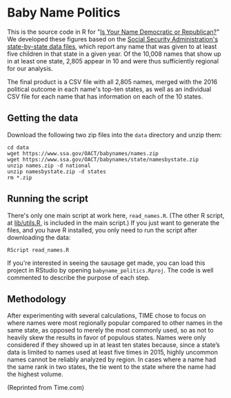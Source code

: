 # Baby Name Politics

This is the source code in R for "[Is Your Name Democratic or Republican?](https://time.com/4606813/democrat-republican-name/)" We developed these figures based on the [Social Security Administration's state-by-state data files](https://www.ssa.gov/OACT/babynames/limits.html), which report any name that was given to at least five children in that state in a given year. Of the 10,008 names that show up in at least one state, 2,805 appear in 10 and were thus sufficiently regional for our analysis.

The final product is a CSV file with all 2,805 names, merged with the 2016 political outcome in each name's top-ten states, as well as an individual CSV file for each name that has information on each of the 10 states.

## Getting the data
Download the following two zip files into the `data` directory and unzip them:

	cd data
	wget https://www.ssa.gov/OACT/babynames/names.zip
	wget https://www.ssa.gov/OACT/babynames/state/namesbystate.zip
	unzip names.zip -d national
	unzip namesbystate.zip -d states
	rm *.zip

## Running the script
There's only one main script at work here, `read_names.R`. (The other R script, at [lib/utils.R](lib/utils.R), is included in the main script.) If you just want to  generate the files, and you have R installed, you only need to run the script after downloading the data:

	RScript read_names.R

If you're interested in seeing the sausage get made, you can load this project in RStudio by opening `babyname_politics.Rproj`. The code is well commented to describe the purpose of each step.

## Methodology
After experimenting with several calculations, TIME chose to focus on where names were most regionally popular compared to other names in the same state, as opposed to merely the most commonly used, so as not to heavily skew the results in favor of populous states. Names were only considered if they showed up in at least ten states because, since a state’s data is limited to names used at least five times in 2015, highly uncommon names cannot be reliably analyzed by region. In cases where a name had the same rank in two states, the tie went to the state where the name had the highest volume.

(Reprinted from Time.com)

